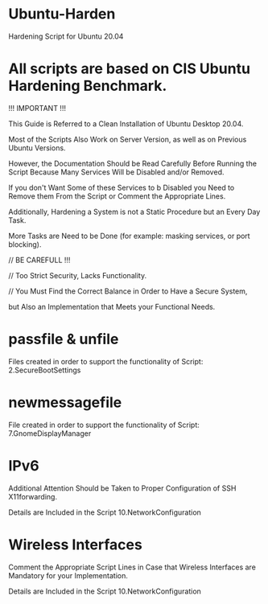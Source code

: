 # Ubuntu-Harden
Hardening Script for Ubuntu 20.04

All scripts are based on CIS Ubuntu Hardening Benchmark.
============================================================================================================================

!!! IMPORTANT !!!

This Guide is Referred to a Clean Installation of Ubuntu Desktop 20.04.

Most of the Scripts Also Work on Server Version, as well as on Previous Ubuntu Versions.

However, the Documentation Should be Read Carefully Before Running the Script Because Many Services Will be
Disabled and/or Removed.

If you don't Want Some of these Services to b Disabled you Need to Remove them From the Script or
Comment the Appropriate Lines.

Additionally, Hardening a System is not a Static Procedure but an Every Day Task.

More Tasks are Need to be Done (for example: masking services, or port blocking).

// BE CAREFULL !!!

// Too Strict Security, Lacks Functionality.

// You Must Find the Correct Balance in Order to Have a Secure System,

   but Also an Implementation that Meets your Functional Needs.

passfile & unfile
============================================================================================================================
Files created in order to support the functionality of Script: 2.SecureBootSettings

newmessagefile
============================================================================================================================
File created in order to support the functionality of Script: 7.GnomeDisplayManager

IPv6
============================================================================================================================
Additional Attention Should be Taken to Proper Configuration of SSH X11forwarding.

Details are Included in the Script 10.NetworkConfiguration

Wireless Interfaces
============================================================================================================================
Comment the Appropriate Script Lines in Case that Wireless Interfaces are Mandatory for your Implementation.

Details are Included in the Script 10.NetworkConfiguration
